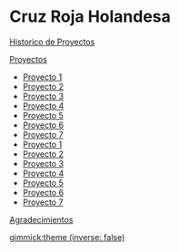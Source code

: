 # Cruz Roja Holandesa

[Historico de Proyectos](index.md#Historico_de_proyectos)

[Proyectos]()

  * [Proyecto 1](proyectos/p01.md)
  * [Proyecto 2](proyectos/p02.md)
  * [Proyecto 3](proyectos/p03.md)
  * [Proyecto 4](proyectos/p04.md)
  * [Proyecto 5](proyectos/p05.md)
  * [Proyecto 6](proyectos/p06.md)
  * [Proyecto 7](proyectos/p07.md)
  * [Proyecto 1](proyectos/p08.md)
  * [Proyecto 2](proyectos/p09.md)
  * [Proyecto 3](proyectos/p10.md)
  * [Proyecto 4](proyectos/p11.md)
  * [Proyecto 5](proyectos/p12.md)
  * [Proyecto 6](proyectos/p13.md)
  * [Proyecto 7](proyectos/p14.md)

[Agradecimientos](index.md#Agradecimientos)

<!-- set a default theme -->
[gimmick:theme (inverse: false)](bootsrap)
